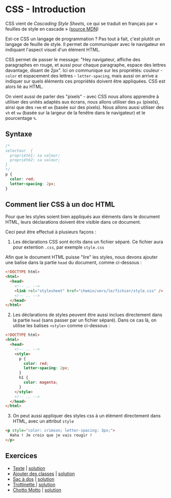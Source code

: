 # CSS - Introduction

CSS vient de *Cascading Style Sheets*, ce qui se traduit en français par « feuilles de style en cascade » ([source MDN](https://developer.mozilla.org/en-US/docs/Web/CSS))

Est-ce CSS un langage de programmation ? Pas tout à fait, c'est plutôt un langage de feuille de style. Il permet de communiquer avec le navigateur en indiquant l'aspect visuel d'un élément HTML.

CSS permet de passer le message: "Hey navigateur, affiche des paragraphes en rouge, et aussi pour chaque paragraphe, espace des lettres davantage, disant de 2px". Ici on communique sur les propriétés: couleur - `color` et espacement des lettres - `letter-spacing`, mais aussi on arrive a indiquer sur quels éléments ces propriétés doivent être appliquées. CSS est alors lié au HTML.

On vient aussi de parler des "pixels" - avec CSS nous allons apprendre à utiliser des unités adaptés aux écrans, nous allons utiliser des `px` (pixels), ainsi que des `rem` et `em` (basée sur des pixels). Nous allons aussi utiliser des `vh` et `vw` (basée sur la largeur de la fenêtre dans le navigateur) et le pourcentage `%`.

## Syntaxe

```css
/*
selecteur  {
  propriété1: sa valeur;
  propriété2: sa valeur;
}
*/
p {
  color: red;
  letter-spacing: 2px;
}
```

## Comment lier CSS à un doc HTML

Pour que les styles soient bien appliqués aux éléments dans le document HTML, leurs déclarations doivent être visible dans ce document.

Ceci peut être effectué à plusieurs façons :

1. Les déclarations CSS sont écrits dans un fichier séparé. Ce fichier aura pour extention `.css`, par exemple `style.css`

Afin que le document HTML puisse "lire" les styles, nous devons ajouter une balise dans la partie `head` du document, comme ci-dessous :

```html
<!DOCTYPE html>
<html>
  <head>
    <!-- .. -->
    <link rel="stylesheet" href="chemin/vers/le/fichier/style.css" />
    <!-- .. -->
  </head>
</html>
```

2. Les déclarations de styles peuvent être aussi inclues directement dans la partie `head` (sans passer par un fichier séparé). Dans ce cas là, on utilise les balises `<style>` comme ci-dessous :

```html
<!DOCTYPE html>
<html>
  <head>
    <!-- .. -->
    <style>
      p {
        color: red;
        letter-spacing: 2px;
      }
      h1 {
        color: magenta;
      }
    </style>
    <!-- .. -->
  </head>
</html>
```

3. On peut aussi appliquer des styles css à un élément directement dans HTML, avec un attribut `style`

```html
<p style="color: crimson; letter-spacing: 3px;">
  Haha ! Je crois que je vais rougir !
</p>
```

## Exercices

- [Texte](https://codepen.io/alyra/pen/XWmGaxE) | [solution](https://codepen.io/alyra/pen/71324a74c0b4cc0eeafc258ca92ecff9)
- [Ajouter des classes](https://codepen.io/alyra/pen/VwvRzRJ) | [solution](https://codepen.io/alyra/pen/9bba5bbe25f5173c3356816078256b0e)
- [Sac à dos](https://codepen.io/alyra/pen/LYpwabq) | [solution](https://codepen.io/alyra/pen/adce46c948e55c0792b03f7deee72700)
- [Trottinette ](https://codepen.io/alyra/pen/abvMLBM) | [solution](https://codepen.io/alyra/pen/10ebf7eee701d8cb292a9561a0d40c2a)
- [Chotto Motto](https://codepen.io/alyra/pen/mdeoBqr) | [solution](https://codepen.io/alyra/pen/6d30ffdd107e2dadd630433d5cd5aa61)
